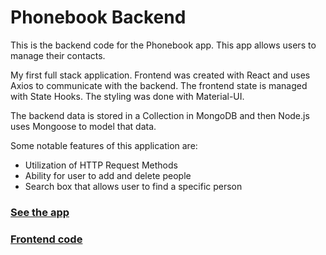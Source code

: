 # Phonebook Backend

This is the backend code for the Phonebook app. This app allows users to manage their contacts.

My first full stack application. Frontend was created with React and uses Axios to communicate with the backend. The frontend state is managed with State Hooks. The styling was done with Material-UI.

The backend data is stored in a Collection in MongoDB and then Node.js uses Mongoose to model that data.

Some notable features of this application are:
  *  Utilization of HTTP Request Methods
  *  Ability for user to add and delete people
  *  Search box that allows user to find a specific person

[<h3>See the app</h3>](https://alluring-kings-canyon-01879.herokuapp.com/)

[<h3>Frontend code</h3>](https://github.com/djl218/FullStack/tree/master/part2/phonebook)